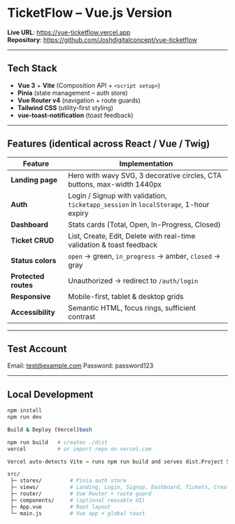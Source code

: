 # TicketFlow – Vue.js Version

**Live URL**: https://vue-ticketflow.vercel.app  
**Repository**: https://github.com/Joshdigitalconcept/vue-ticketflow  

---

## Tech Stack
- **Vue 3** + **Vite** (Composition API + `<script setup>`)  
- **Pinia** (state management – auth store)  
- **Vue Router v4** (navigation + route guards)  
- **Tailwind CSS** (utility-first styling)  
- **vue-toast-notification** (toast feedback)  

---

## Features (identical across React / Vue / Twig)

| Feature | Implementation |
|---------|----------------|
| **Landing page** | Hero with wavy SVG, 3 decorative circles, CTA buttons, max-width 1440px |
| **Auth** | Login / Signup with validation, `ticketapp_session` in `localStorage`, 1-hour expiry |
| **Dashboard** | Stats cards (Total, Open, In-Progress, Closed) |
| **Ticket CRUD** | List, Create, Edit, Delete with real-time validation & toast feedback |
| **Status colors** | `open` → green, `in_progress` → amber, `closed` → gray |
| **Protected routes** | Unauthorized → redirect to `/auth/login` |
| **Responsive** | Mobile-first, tablet & desktop grids |
| **Accessibility** | Semantic HTML, focus rings, sufficient contrast |

---

## Test Account

Email:    test@example.com
Password: password123

---

## Local Development
```bash
npm install
npm run dev

Build & Deploy (Vercel)bash

npm run build   # creates ./dist
vercel          # or import repo on vercel.com

Vercel auto-detects Vite → runs npm run build and serves dist.Project Structure

src/
 ├─ stores/         # Pinia auth store
 ├─ views/          # Landing, Login, Signup, Dashboard, Tickets, CreateTicket, EditTicket
 ├─ router/         # Vue Router + route guard
 ├─ components/     # (optional reusable UI)
 ├─ App.vue         # Root layout
 └─ main.js         # Vue app + global toast


